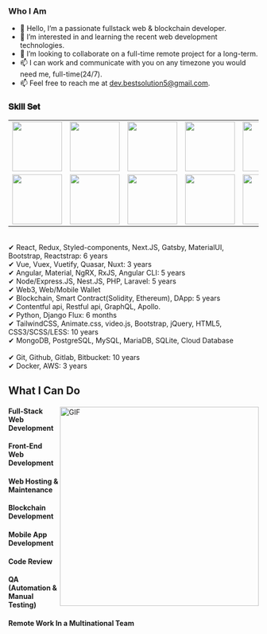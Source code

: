 <h3 font-weight="bold">Who I Am</h3>

- 👋 Hello, I’m a passionate fullstack web & blockchain developer.
- 👀 I’m interested in and learning the recent web development technologies.
- 💞️ I’m looking to collaborate on a full-time remote project for a long-term.
- 📫 I can work and communicate with you on any timezone you would need me, full-time(24/7).
- 📫 Feel free to reach me at dev.bestsolution5@gmail.com.

<h3 font-weight="bold">𝐒𝐤𝐢𝐥𝐥 𝐒𝐞𝐭</h3>

<table>
  <tr>
    <td><img src="https://cdn.iconscout.com/icon/free/png-128/react-3-1175109.png" width="100"></td>
    <td><img src="https://cdn.iconscout.com/icon/free/png-128/nodejs-2-226035.png" width="100"></td>
    <td><img src="https://cdn.iconscout.com/icon/free/png-128/vuejs-3-1175070.png" width="100"></td>
    <td><img src="https://cdn.iconscout.com/icon/free/png-128/angular-3-226070.png" width="100"></td>
    <td><img src="https://cdn.iconscout.com/icon/free/png-128/javascript-1-225993.png" width="100"></td>
    <td><img src="https://cdn.iconscout.com/icon/free/png-128/jquery-7-1175152.png" width="100"></td>
    <td><img src="https://cdn.iconscout.com/icon/free/png-128/typescript-1-1175078.png" width="100"></td>
    <td><img src="https://cdn.iconscout.com/icon/free/png-128/php-99-1175127.png" width="100"></td>
    <td><img src="https://cdn.iconscout.com/icon/free/png-128/codeigniter-5-1175246.png" width="100"></td>
    <td><img src="https://cdn.iconscout.com/icon/free/png-128/laravel-2-1175146.png" width="100"></td>
    <td><img src="https://cdn.iconscout.com/icon/free/png-128/yii-2-1175059.png" width="100"></td>
    <td><img src="https://cdn.iconscout.com/icon/free/png-128/html5-40-1175193.png" width="100"></td>
    <td><img src="https://cdn.iconscout.com/icon/free/png-128/css3-11-1175239.png" width="100"></td>
    <td><img src="https://cdn.iconscout.com/icon/free/png-128/sass-13-1175092.png" width="100"></td>
  </tr>
  <tr>
    <td><img src="https://cdn.iconscout.com/icon/free/png-128/mongodb-4-1175139.png" width="100"></td>
    <td><img src="https://cdn.iconscout.com/icon/free/png-128/mysql-4-226026.png" width="100"></td>
    <td><img src="https://cdn.iconscout.com/icon/free/png-128/redis-6-1175105.png" width="100"></td>
    <td><img src="https://cdn.iconscout.com/icon/free/png-128/python-20-1175115.png" width="100"></td>
    <td><img src="https://cdn.iconscout.com/icon/free/png-128/django-13-1175187.png" width="100"></td>
    <td><img src="https://cdn.iconscout.com/icon/free/png-128/java-22-225997.png" width="100"></td>
    <td><img src="https://cdn.iconscout.com/icon/free/png-128/swift-21-1175088.png" width="100"></td>
    <td><img src="https://cdn.iconscout.com/icon/free/png-128/android-245-1175273.png" width="100"></td>
    <td><img src="https://cdn.iconscout.com/icon/free/png-128/xcode-3521822-2945239.png" width="100"></td>
    <td><img src="https://cdn.iconscout.com/icon/free/png-128/c-57-1175191.png" width="100"></td>
    <td><img src="https://cdn.iconscout.com/icon/free/png-128/c-4-226082.png" width="100"></td>
    <td><img src="https://cdn.iconscout.com/icon/free/png-128/bootstrap-226077.png" width="100"></td>
    <td><img src="https://cdn.iconscout.com/icon/free/png-128/git-18-1175219.png" width="100"></td>
    <td><img src="https://cdn.iconscout.com/icon/free/png-128/docker-13-1175230.png" width="100"></td>
  </tr>
</table>

<br /> ✔ React, Redux, Styled-components, Next.JS, Gatsby, MaterialUI, Bootstrap, Reactstrap: 6 years
<br /> ✔ Vue, Vuex, Vuetify, Quasar, Nuxt: 3 years
<br /> ✔ Angular, Material, NgRX, RxJS, Angular CLI: 5 years
<br /> ✔ Node/Express.JS, Nest.JS, PHP, Laravel: 5 years
<br /> ✔ Web3, Web/Mobile Wallet
<br /> ✔ Blockchain, Smart Contract(Solidity, Ethereum), DApp: 5 years
<br /> ✔ Contentful api, Restful api, GraphQL, Apollo.
<br /> ✔ Python, Django Flux: 6 months
<br /> ✔ TailwindCSS, Animate.css, video.js, Bootstrap, jQuery, HTML5, CSS3/SCSS/LESS: 10 years
<br /> ✔ MongoDB, PostgreSQL, MySQL, MariaDB, SQLite, Cloud Database<br/>
<br /> ✔ Git, Github, Gitlab, Bitbucket: 10 years
<br /> ✔ Docker, AWS: 3 years

## What I Can Do

<div>
<img align="right" alt="GIF" src="https://github.com/bestsolution5/bestsolution5/blob/main/code.gif?raw=true" width="400" />
 
#### Full-Stack Web Development
  
#### Front-End Web Development
  
#### Web Hosting & Maintenance
  
#### Blockchain Development
  
#### Mobile App Development
  
#### Code Review
  
#### QA (Automation & Manual Testing)
 
#### Remote Work In a Multinational Team
 
</div>
